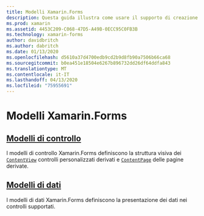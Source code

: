 ```yaml
---
title: Modelli Xamarin.Forms
description: Questa guida illustra come usare il supporto di creazione modelli offerto da Xamarin.Forms. Questo supporto include modelli di controllo, che definiscono la struttura visiva di controlli e pagine personalizzati, e modelli di dati, che definiscono la presentazione dei dati nei controlli supportati.
ms.prod: xamarin
ms.assetid: 4453C209-C068-47D5-A49B-0ECC95C0FB3B
ms.technology: xamarin-forms
author: davidbritch
ms.author: dabritch
ms.date: 01/13/2020
ms.openlocfilehash: d5610a37d4700edb9cd2b9d8fb90a7506b66ca68
ms.sourcegitcommit: b0ea451e18504e6267b896732dd26df64ddfa843
ms.translationtype: MT
ms.contentlocale: it-IT
ms.lasthandoff: 04/13/2020
ms.locfileid: "75955691"
---
```

# <a name="xamarinforms-templates"></a>Modelli Xamarin.Forms

## <a name="control-templates"></a>[Modelli di controllo](control-template.md)

I modelli di controllo Xamarin.Forms definiscono la struttura visiva dei [`ContentView`](xref:Xamarin.Forms.ContentView) controlli personalizzati derivati e [`ContentPage`](xref:Xamarin.Forms.ContentPage) delle pagine derivate.

## <a name="data-templates"></a>[Modelli di dati](data-templates/index.md)

I modelli di dati Xamarin.Forms definiscono la presentazione dei dati nei controlli supportati.
